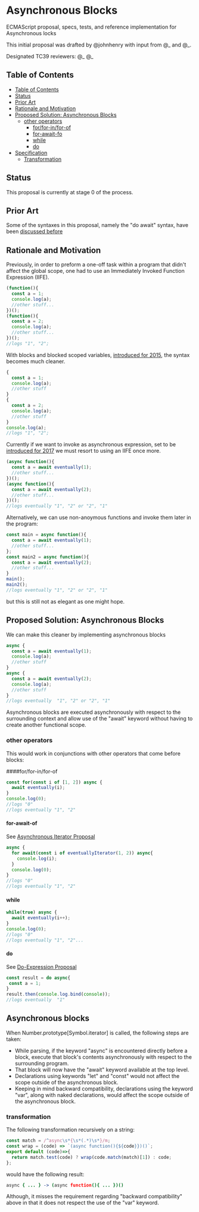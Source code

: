 # Asynchronous Blocks

ECMAScript proposal, specs, tests, and reference implementation for Asynchronous locks

This initial proposal was drafted by @johnhenry with input from @_ and @_.

Designated TC39 reviewers: @_ @_

## <a name="table-of-contents"></a>Table of Contents

- [Table of Contents](#table-of-contents)
- [Status](#status)
- [Prior Art](#prior-art)
- [Rationale and Motivation](#rationale-motivation)
- [Proposed Solution: Asynchronous Blocks](#proposed-solution)
  - [other operators](#proposed-solution:other-operators)
    - [for/for-in/for-of](#proposed-solution:other-operators:for-for-for)
    - [for-await-fo](#proposed-solution:other-operators:for-await)
    - [while](#proposed-solution:other-operators:while)
    - [do](#proposed-solution:other-operators:do)
- [Specification](#specification)
  - [Transformation](#specification:transformation)

## <a name="status"></a>Status

This proposal is currently at stage 0 of the process.

## <a hame="prior-art"></a>Prior Art

Some of the syntaxes in this proposal, namely the "do await" syntax, have been [discussed before](https://github.com/tc39/ecmascript-asyncawait/issues/9)

## <a name="rationale-motivation"></a>Rationale and Motivation

Previously, in order to preform a one-off task within a program that didn't affect the global scope, one had to use an Immediately Invoked Function Expression (IIFE).

```javascript
(function(){
  const a = 1;
  console.log(a);
  //other stuff...
})();
(function(){
  const a = 2;
  console.log(a);
  //other stuff...
})();
//logs "1", "2";
```

With blocks and blocked scoped variables, [introduced for 2015](), the syntax becomes much cleaner.

```javascript
{
  const a = 1;
  console.log(a);
  //other stuff
}
{
  const a = 2;
  console.log(a);
  //other stuff
}
console.log(a);
//logs "1", "2";
```

Currently if we want to invoke as asynchronous expression, set to be [introduced for 2017]() we must resort to using an IIFE once more.

```javascript
(async function(){
  const a = await eventually(1);
  //other stuff...
})();
(async function(){
  const a = await eventually(2);
  //other stuff...
})();
//logs eventually "1", "2" or "2", "1"
```

Alternatively, we can use non-anoymous functions and invoke them later in the program:

```javascript
const main = async function(){
  const a = await eventually(1);
  //other stuff...
};
const main2 = async function(){
  const a = await eventually(2);
  //other stuff...
}
main();
main2();
//logs eventually "1", "2" or "2", "1"
```

but this is still not as elegant as one might hope.

## <a name="proposed-solution"></a>Proposed Solution: Asynchronous Blocks

We can make this cleaner by implementing asynchronous blocks

```javascript
async {
  const a = await eventually(1);
  console.log(a);
  //other stuff
}
async {
  const a = await eventually(2);
  console.log(a);
  //other stuff
}
//logs eventually  "1", "2" or "2", "1"
```

Asynchronous blocks are executed asynchronously with respect to the surrounding context and allow use of the "await" keyword without having to create another functional scope.


### <a name="proposed-solution:other-operators"></a>other operators

This would work in conjunctions with other operators that come before blocks:

####<a name="proposed-solution:other-operators:for-for-for"></a>for/for-in/for-of
```javascript
const for(const i of [1, 2]) async {
  await eventually(i);
}
console.log(0);
//logs "0"
//logs eventually "1", "2"
```

#### <a name="proposed-solution:other-operators:for-await"></a>for-await-of

See [Asynchronous Iterator Proposal ](https://github.com/tc39/proposal-async-iteration)

```javascript
async {
  for await(const i of eventuallyIterator(1, 2)) async{
    console.log(i);
  }
  console.log(0);
}
//logs "0"
//logs eventually "1", "2"
```

#### <a name="proposed-solution:other-operators:while"></a>while
```javascript
while(true) async {
  await eventually(i++);
}
console.log(0);
//logs "0"
//logs eventually "1", "2"...
```

#### <a name="proposed-solution:other-operators:do"></a>do

See [Do-Expression Proposal](https://github.com/tc39/proposal-do-expressions)

```javascript
const result = do async{
 const a = 1;
}
result.then(console.log.bind(console));
//logs eventually  "1"
```

## <a name="specification"></a>Asynchronous blocks

When Number.prototype[Symbol.iterator] is called, the following steps are taken:

  - While parsing, if the keyword "async" is encountered directly before a block, execute that block's contents asynchronously with respect to the surrounding program.
  - That block will now have the "await" keyword available at the top level.
  - Declarations using keywords "let" and "const" would not affect the scope outside of the asynchronous block.
  - Keeping in mind backward compatibility, declarations using the keyword "var", along with naked declarations, would affect the scope outside of the asynchronous block.

### <a name="specification:transformation"></a>transformation

The following transformation recursively on a string:

```javascript
const match = /^async\s*{\s*(.*)\s*}/m;
const wrap = (code) => `(async function(){${code}})()`;
export default (code)=>{
  return match.test(code) ? wrap(code.match(match)[1]) : code;
};
```

would have the following result:

```coffeescript
async { ... } -> (async function(){ ... })()
```

Although, it misses the requirement regarding "backward compatibility" above in that it does not respect the use of the "var" keyword.
